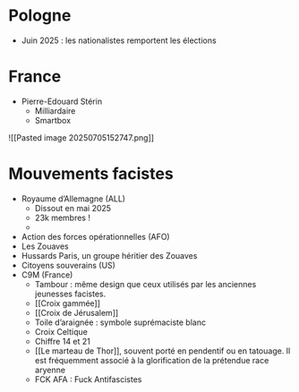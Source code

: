# Pologne
- Juin 2025 : les nationalistes remportent les élections
# France

- Pierre-Edouard Stérin
	- Milliardaire
	- Smartbox

![[Pasted image 20250705152747.png]]

# Mouvements facistes

- Royaume d’Allemagne (ALL)
	- Dissout en mai 2025 
	- 23k membres !
	- 
- Action des forces opérationnelles (AFO)
- Les Zouaves
- Hussards Paris, un groupe héritier des Zouaves
- Citoyens souverains (US)
- C9M (France)
	- Tambour : même design que ceux utilisés par les anciennes jeunesses facistes.
	- [[Croix gammée]]
	- [[Croix de Jérusalem]]
	- Toile d’araignée : symbole suprémaciste blanc
	- Croix Celtique
	- Chiffre 14 et 21
	- [[Le marteau de Thor]], souvent porté en pendentif ou en tatouage. Il est fréquemment associé à la glorification de la prétendue race aryenne
	- FCK AFA : Fuck Antifascistes